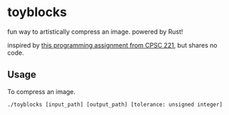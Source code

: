# toyblocks
fun way to artistically compress an image. powered by Rust!

inspired by [this programming assignment from CPSC 221](https://www.students.cs.ubc.ca/~cs-221/2019W1/mps/p3/), but shares no code.

## Usage
To compress an image.
`````
./toyblocks [input_path] [output_path] [tolerance: unsigned integer]
`````

